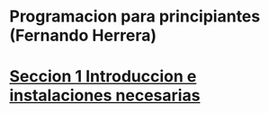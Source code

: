 # Programacion para principiantes (Fernando Herrera)

# [Seccion 1 Introduccion e instalaciones necesarias](README.md)
